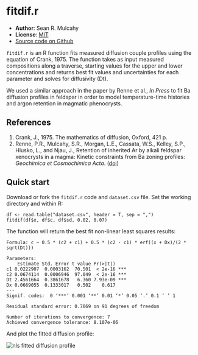 fitdif.r
=============

- **Author**: Sean R. Mulcahy
- **License**: [MIT](http://www.opensource.org/licenses/mit-license.php)
- [Source code on Github](https://github.com/srmulcahy/fitdif)

`fitdif.r` is an R function fits measured diffusion couple profiles using the equation of Crank, 1975.  The function takes as input measured compositions along a traverse, starting values for the upper and lower concentrations and returns best fit values and uncertainties for each parameter and solves for diffusivity (Dt).

We used a similar approach in the paper by Renne et al., *In Press* to fit Ba diffusion profiles in feldspar in order to model temperature-time histories and argon retention in magmatic phenocrysts.

## References ##
1. Crank, J., 1975. The mathematics of diffusion, Oxford, 421 p.
2. Renne, P.R., Mulcahy, S.R., Morgan, L.E., Cassata, W.S., Kelley, S.P., Hlusko, L., and Njau, J., 
  Retention of inherited Ar by alkali feldspar xenocrysts in a magma: Kinetic constraints from Ba zoning profiles: 
  *Geochimica et Cosmochimica Acta*.
  ([doi](http://dx.doi.org/10.1016/j.gca.2012.06.029))


Quick start
-----------

Download or fork the `fitdif.r` code and `dataset.csv` file. Set the working directory and within R:


	df <- read.table("dataset.csv", header = T, sep = ",")
	fitdif(df$x, df$c, df$sd, 0.02, 0.07)


The function will return the best fit non-linear least squares results:

	Formula: c ~ 0.5 * (c2 + c1) + 0.5 * (c2 - c1) * erf((x + Dx)/(2 * sqrt(Dt)))

	Parameters:
    	Estimate Std. Error t value Pr(>|t|)    
	c1 0.0222907  0.0003162  70.501  < 2e-16 ***
	c2 0.0674114  0.0006946  97.049  < 2e-16 ***
	Dt 2.4561664  0.3861678   6.360 7.93e-09 ***
	Dx 0.0669055  0.1333017   0.502    0.617    
	---
	Signif. codes:  0 ‘***’ 0.001 ‘**’ 0.01 ‘*’ 0.05 ‘.’ 0.1 ‘ ’ 1 

	Residual standard error: 0.7069 on 91 degrees of freedom

	Number of iterations to convergence: 7 
	Achieved convergence tolerance: 8.107e-06


And plot the fitted diffusion profile:

![nls fitted diffusion profile](http://github.com/srmulcahy/fitdif/raw/master/fitdif.png)
